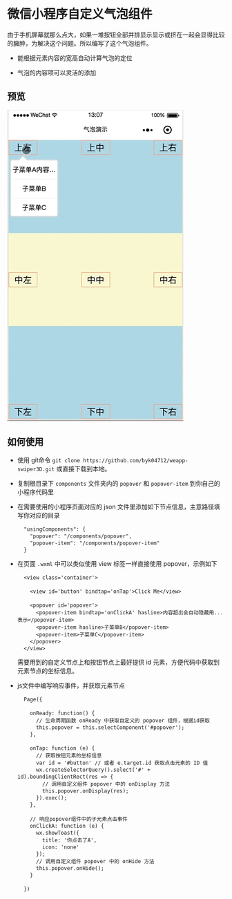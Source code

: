 # 微信小程序自定义气泡组件

由于手机屏幕就那么点大，如果一堆按钮全部并排显示显示或挤在一起会显得比较的臃肿，为解决这个问题。所以编写了这个气泡组件。

- 能根据元素内容的宽高自动计算气泡的定位

- 气泡的内容项可以灵活的添加

## 预览

![预览](./docs/preview.gif)


## 如何使用

- 使用 git命令 `git clone https://github.com/byk04712/weapp-swiper3D.git` 或直接下载到本地。

- 复制根目录下 `components` 文件夹内的 `popover` 和 `popover-item` 到你自己的小程序代码里

- 在需要使用的小程序页面对应的 json 文件里添加如下节点信息，主意路径填写你对应的目录
  ```
    "usingComponents": {
      "popover": "/components/popover",
      "popover-item": "/components/popover-item"
    }
  ```
 
- 在页面 `.wxml` 中可以类似使用 view 标签一样直接使用 popover，示例如下
  ```
    <view class='container'>

      <view id='button' bindtap='onTap'>Click Me</view>

      <popover id='popover'>
        <popover-item bindtap='onClickA' hasline>内容超出会自动隐藏用...表示</popover-item>
        <popover-item hasline>子菜单B</popover-item>
        <popover-item>子菜单C</popover-item>
      </popover>
    </view>
  ```
  需要用到的自定义节点上和按钮节点上最好提供 id 元素，方便代码中获取到元素节点的坐标信息。

- js文件中编写响应事件，并获取元素节点

  ```
    Page({

      onReady: function() {
        // 生命周期函数 onReady 中获取自定义的 popover 组件，根据id获取
        this.popover = this.selectComponent('#popover');
      },

      onTap: function (e) {
        // 获取按钮元素的坐标信息
        var id = '#button' // 或者 e.target.id 获取点击元素的 ID 值
        wx.createSelectorQuery().select('#' + id).boundingClientRect(res => {
          // 调用自定义组件 popover 中的 onDisplay 方法
          this.popover.onDisplay(res);
        }).exec();
      },

      // 响应popover组件中的子元素点击事件
      onClickA: function (e) {
        wx.showToast({
          title: '你点击了A',
          icon: 'none'
        });
        // 调用自定义组件 popover 中的 onHide 方法
        this.popover.onHide();
      }

    })
  ```